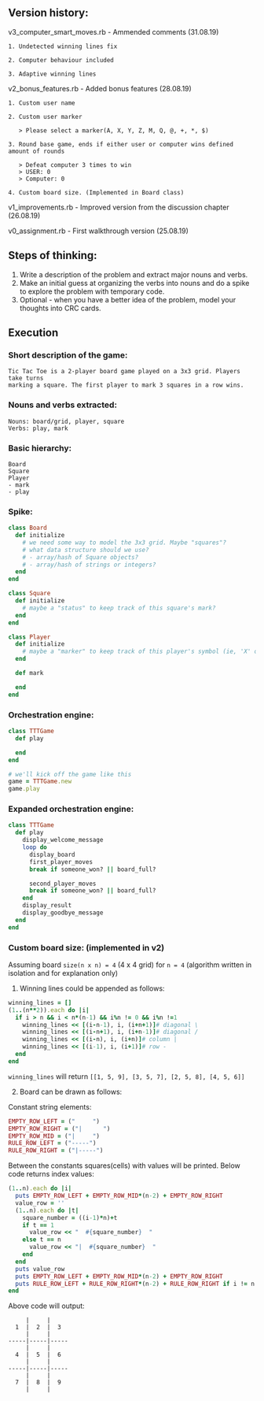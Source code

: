 ## Version history:

v3_computer_smart_moves.rb - Ammended comments (31.08.19)
    
    1. Undetected winning lines fix
    
    2. Computer behaviour included
    
    3. Adaptive winning lines

v2_bonus_features.rb - Added bonus features (28.08.19)
    
    1. Custom user name
    
    2. Custom user marker
    
       > Please select a marker(A, X, Y, Z, M, Q, @, +, *, $)
        
    3. Round base game, ends if either user or computer wins defined amount of rounds
    
       > Defeat computer 3 times to win
       > USER: 0
       > Computer: 0
    
    4. Custom board size. (Implemented in Board class)
     

v1_improvements.rb - Improved version from the discussion chapter (26.08.19)

v0_assignment.rb - First walkthrough version (25.08.19)


## Steps of thinking:

1. Write a description of the problem and extract major nouns and verbs.
2. Make an initial guess at organizing the verbs into nouns and do a spike to explore the problem with temporary code.
3. Optional - when you have a better idea of the problem, model your thoughts into CRC cards.

## Execution

### **Short description of the game:**

```
Tic Tac Toe is a 2-player board game played on a 3x3 grid. Players take turns
marking a square. The first player to mark 3 squares in a row wins.
```
### **Nouns and verbs extracted:**
```
Nouns: board/grid, player, square
Verbs: play, mark
```
### **Basic hierarchy:**
```
Board
Square
Player
- mark
- play
```
### **Spike:**
```ruby
class Board
  def initialize
    # we need some way to model the 3x3 grid. Maybe "squares"?
    # what data structure should we use?
    # - array/hash of Square objects?
    # - array/hash of strings or integers?
  end
end

class Square
  def initialize
    # maybe a "status" to keep track of this square's mark?
  end
end

class Player
  def initialize
    # maybe a "marker" to keep track of this player's symbol (ie, 'X' or 'O')
  end

  def mark

  end
end
```
### **Orchestration engine:**
```ruby
class TTTGame
  def play

  end
end

# we'll kick off the game like this
game = TTTGame.new
game.play
```
### **Expanded orchestration engine:**
```ruby
class TTTGame
  def play
    display_welcome_message
    loop do
      display_board
      first_player_moves
      break if someone_won? || board_full?

      second_player_moves
      break if someone_won? || board_full?
    end
    display_result
    display_goodbye_message
  end
end
```

### **Custom board size:** (implemented in v2)

Assuming board `size(n x n) = 4` (4 x 4 grid)
for `n = 4` (algorithm written in isolation and for explanation only)

1. Winning lines could be appended as follows:

```ruby
winning_lines = []
(1..(n**2)).each do |i|
  if i > n && i < n*(n-1) && i%n != 0 && i%n !=1
    winning_lines << [(i-n-1), i, (i+n+1)]# diagonal \
    winning_lines << [(i-n+1), i, (i+n-1)]# diagonal /
    winning_lines << [(i-n), i, (i+n)]# column |
    winning_lines << [(i-1), i, (i+1)]# row -
  end
end
```
`winning_lines` will return `[[1, 5, 9], [3, 5, 7], [2, 5, 8], [4, 5, 6]]`

2. Board can be drawn as follows:

Constant string elements:

```ruby
EMPTY_ROW_LEFT = ("     ")
EMPTY_ROW_RIGHT = ("|      ")
EMPTY_ROW_MID = ("|     ")
RULE_ROW_LEFT = ("-----")
RULE_ROW_RIGHT = ("|-----")
```

Between the constants squares(cells) with values will be printed. Below code returns index values:

```ruby
(1..n).each do |i|
  puts EMPTY_ROW_LEFT + EMPTY_ROW_MID*(n-2) + EMPTY_ROW_RIGHT
  value_row = ''
  (1..n).each do |t|
    square_number = ((i-1)*n)+t
    if t == 1
      value_row << "  #{square_number}  "
    else t == n
      value_row << "|  #{square_number}  "
    end
  end
  puts value_row
  puts EMPTY_ROW_LEFT + EMPTY_ROW_MID*(n-2) + EMPTY_ROW_RIGHT
  puts RULE_ROW_LEFT + RULE_ROW_RIGHT*(n-2) + RULE_ROW_RIGHT if i != n
end
```
Above code will output:

```
     |     |      
  1  |  2  |  3  
     |     |      
-----|-----|-----
     |     |      
  4  |  5  |  6  
     |     |      
-----|-----|-----
     |     |      
  7  |  8  |  9  
     |     |      
```


